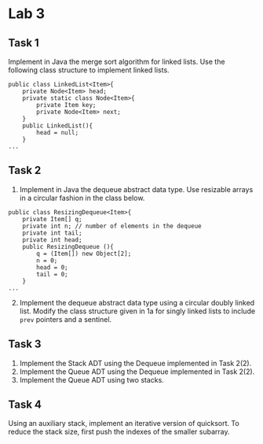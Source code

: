 # Lab 3

## Task 1
Implement in Java the merge sort algorithm for linked lists. Use the following class structure to implement linked lists.

```
public class LinkedList<Item>{
    private Node<Item> head;
    private static class Node<Item>{
        private Item key;
        private Node<Item> next;
    }
    public LinkedList(){
        head = null;
    }
...
```

## Task 2
1. Implement in Java the dequeue abstract data type. Use resizable arrays in a circular fashion in the class below.

```
public class ResizingDequeue<Item>{
    private Item[] q;
    private int n; // number of elements in the dequeue
    private int tail;
    private int head;
    public ResizingDequeue (){
        q = (Item[]) new Object[2];
        n = 0;
        head = 0;
        tail = 0;
    }
...
```

2. Implement the dequeue abstract data type using a circular doubly linked list. Modify the class structure given in 1a for singly linked lists to include `prev` pointers and a sentinel.

## Task 3
1. Implement the Stack ADT using the Dequeue implemented in Task 2(2).
2. Implement the Queue ADT using the Dequeue implemented in Task 2(2).
3. Implement the Queue ADT using two stacks.

## Task 4
Using an auxiliary stack, implement an iterative version of quicksort. To reduce the stack size, first push the indexes of the smaller subarray.